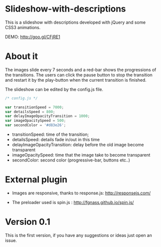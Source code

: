 Slideshow-with-descriptions
===========================

This is a slideshow with descriptions developed with jQuery and some CSS3 animations.

DEMO: http://goo.gl/CFjRE1

About it
===========================

The images slide every 7 seconds and a red-bar shows the progressions of the transitions.
The users can click the pause button to stop the transition and restart it by the play-button when the current transition is finished.

The slideshow can be edited by the config.js file.

`````javascript
/* config.js */
 
var transitionSpeed = 7000;
var detailsSpeed = 800;
var delayImageOpacityTransition = 1000;
var imageOpacitySpeed = 500;
var secondColor = '#d83e26';
`````

- transitionSpeed: time of the transition;
- detailsSpeed: details fade in/out in this time
- delayImageOpacityTransition: delay before the old image become transparent
- imageOpacitySpeed: time that the image take to become transparent
- secondColor: second color (progressive-bar, buttons etc..) 



External plugin
===========================

- Images are responsive, thanks to response.js: http://responsejs.com/

- The preloader used is spin.js : http://fgnass.github.io/spin.js/

Version 0.1
===========================
This is the first version, if you have any suggestions or ideas just open an issue.
